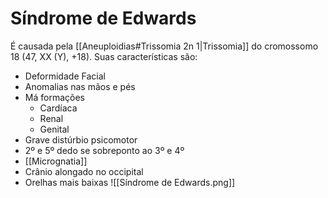 # Síndrome de Edwards
É causada pela [[Aneuploidias#Trissomia 2n 1|Trissomia]] do cromossomo 18 (47, XX (Y), +18). Suas características são:
- Deformidade Facial
- Anomalias nas mãos e pés
- Má formações
	- Cardíaca
	- Renal
	- Genital
- Grave distúrbio psicomotor
- 2º e 5º dedo se sobreponto ao 3º e 4º
- [[Micrognatia]]
- Crânio alongado no occipital
- Orelhas mais baixas
![[Síndrome de Edwards.png]]